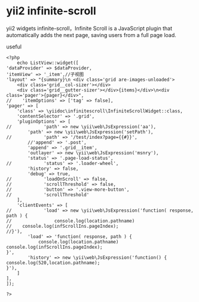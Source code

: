 # yii2 infinite-scroll
yii2 widgets infinite-scroll，Infinite Scroll is a JavaScript plugin that automatically adds the next page, saving users from a full page load. 

useful

    <?php
        echo ListView::widget([
    'dataProvider' => $dataProvider,
    'itemView' => '_item',//子视图
    'layout' => "{summary}\n <div class='grid are-images-unloaded'>
        <div class='grid__col-sizer'></div>
        <div class='grid__gutter-sizer'></div>{items}</div>\n<div class='pager'>{pager}</div>",
    //    'itemOptions' => ['tag' => false],
    'pager' => [
        'class' => \yiidoc\infinitescroll\InfiniteScrollWidget::class,
        'contentSelector' => '.grid',
        'pluginOptions' => [
    //            'path' => new \yii\web\JsExpression('aa'),
            'path' => new \yii\web\JsExpression('setPath'),
    //            'path' => '/test/index?page={{#}}',
            //'append' => '.post',
            'append' => '.grid__item',
            'outlayer' => new \yii\web\JsExpression('msnry'),
            'status' => '.page-load-status',
    //            'status' => '.loader-wheel',
            'history' => false,
            'debug' => true,
    //            'loadOnScroll' => false,
    //            'scrollThreshold' => false,
    //            'button' => '.view-more-button',
    //            'scrollThreshold'
        ],
        'clientEvents' => [
    //            'load' => new \yii\web\JsExpression('function( response, path ) {
    //                console.log(location.pathname)
    //    console.log(infScrollIns.pageIndex);
    //}'),
            'load' => 'function( response, path ) {
                console.log(location.pathname)
    console.log(infScrollIns.pageIndex);
    }',
            'history' => new \yii\web\JsExpression('function() {
    console.log(520,location.pathname);
    }'),
        ]
    ],
    ]);

    ?>


